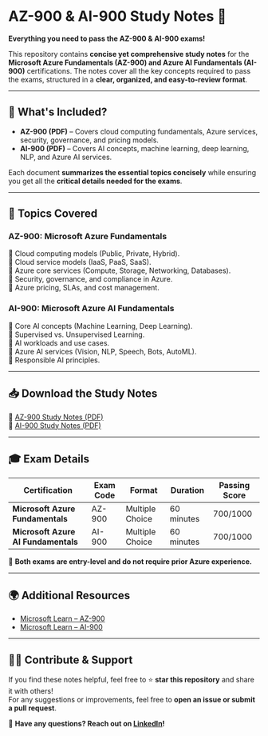 # AZ-900 & AI-900 Study Notes 📘
**Everything you need to pass the AZ-900 & AI-900 exams!**  

This repository contains **concise yet comprehensive study notes** for the **Microsoft Azure Fundamentals (AZ-900) and Azure AI Fundamentals (AI-900)** certifications. The notes cover all the key concepts required to pass the exams, structured in a **clear, organized, and easy-to-review format**.

---

## 📂 What's Included?
- **AZ-900 (PDF)** – Covers cloud computing fundamentals, Azure services, security, governance, and pricing models.  
- **AI-900 (PDF)** – Covers AI concepts, machine learning, deep learning, NLP, and Azure AI services.  

Each document **summarizes the essential topics concisely** while ensuring you get all the **critical details needed for the exams**.

---

## 📖 Topics Covered
### AZ-900: Microsoft Azure Fundamentals
🔹 Cloud computing models (Public, Private, Hybrid).  
🔹 Cloud service models (IaaS, PaaS, SaaS).  
🔹 Azure core services (Compute, Storage, Networking, Databases).  
🔹 Security, governance, and compliance in Azure.  
🔹 Azure pricing, SLAs, and cost management.  

### AI-900: Microsoft Azure AI Fundamentals
🔹 Core AI concepts (Machine Learning, Deep Learning).  
🔹 Supervised vs. Unsupervised Learning.  
🔹 AI workloads and use cases.  
🔹 Azure AI services (Vision, NLP, Speech, Bots, AutoML).  
🔹 Responsible AI principles.  

---

## 📥 Download the Study Notes
📍 [AZ-900 Study Notes (PDF)](./AZ-900.pdf)  
📍 [AI-900 Study Notes (PDF)](./AI-900.pdf)  

---

## 🎓 Exam Details
| Certification | Exam Code | Format | Duration | Passing Score |
|--------------|----------|--------|----------|---------------|
| **Microsoft Azure Fundamentals** | AZ-900 | Multiple Choice | 60 minutes | 700/1000 |
| **Microsoft Azure AI Fundamentals** | AI-900 | Multiple Choice | 60 minutes | 700/1000 |

📢 **Both exams are entry-level and do not require prior Azure experience.**  

---

## 🌍 Additional Resources
- [Microsoft Learn – AZ-900](https://learn.microsoft.com/en-us/certifications/exams/az-900/)  
- [Microsoft Learn – AI-900](https://learn.microsoft.com/en-us/certifications/exams/ai-900/)

---

## 🤝🏻 Contribute & Support
If you find these notes helpful, feel free to ⭐ **star this repository** and share it with others!  
For any suggestions or improvements, feel free to **open an issue or submit a pull request**.  

💬 **Have any questions? Reach out on [LinkedIn](https://www.linkedin.com/in/adrianlardies/)!**  
